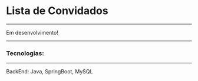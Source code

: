 <h1>Lista de Convidados</h1>
<hr>
<p>Em desenvolvimento!</p>
<hr>

<h3>Tecnologias:</h3>
<hr>
<p>BackEnd: Java, SpringBoot, MySQL</p>

